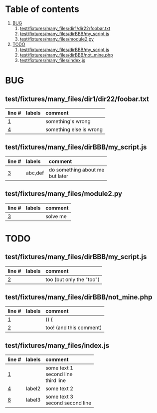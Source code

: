 # Table of contents

1. [BUG](#1-0)
   1. [test/fixtures/many_files/dir1/dir22/foobar.txt](#2-0)
   2. [test/fixtures/many_files/dirBBB/my_script.js](#2-1)
   3. [test/fixtures/many_files/module2.py](#2-2)
2. [TODO](#1-1)
   1. [test/fixtures/many_files/dirBBB/my_script.js](#2-0)
   2. [test/fixtures/many_files/dirBBB/not_mine.php](#2-1)
   3. [test/fixtures/many_files/index.js](#2-2)

# BUG<a id="1-0"></a>

## test/fixtures/many_files/dir1/dir22/foobar.txt<a id="2-0"></a>

| line # | labels | comment
|:-------|:-------|:-------
| [1](test/fixtures/many_files/dir1/dir22/foobar.txt#L1) |  | something's wrong
| [4](test/fixtures/many_files/dir1/dir22/foobar.txt#L4) |  | something else is wrong

## test/fixtures/many_files/dirBBB/my_script.js<a id="2-1"></a>

| line # | labels | comment
|:-------|:-------|:-------
| [3](test/fixtures/many_files/dirBBB/my_script.js#L3) | abc,def | do something about me<br>but later

## test/fixtures/many_files/module2.py<a id="2-2"></a>

| line # | labels | comment
|:-------|:-------|:-------
| [3](test/fixtures/many_files/module2.py#L3) |  | solve me

# TODO<a id="1-1"></a>

## test/fixtures/many_files/dirBBB/my_script.js<a id="2-0"></a>

| line # | labels | comment
|:-------|:-------|:-------
| [2](test/fixtures/many_files/dirBBB/my_script.js#L2) |  | too (but only the "too")

## test/fixtures/many_files/dirBBB/not_mine.php<a id="2-1"></a>

| line # | labels | comment
|:-------|:-------|:-------
| [1](test/fixtures/many_files/dirBBB/not_mine.php#L1) |  | () {
| [2](test/fixtures/many_files/dirBBB/not_mine.php#L2) |  | too! (and this comment)

## test/fixtures/many_files/index.js<a id="2-2"></a>

| line # | labels | comment
|:-------|:-------|:-------
| [1](test/fixtures/many_files/index.js#L1) |  | some text 1<br>second line<br>third line
| [4](test/fixtures/many_files/index.js#L4) | label2 | some text 2
| [8](test/fixtures/many_files/index.js#L8) | label3 | some text 3<br>second second line
